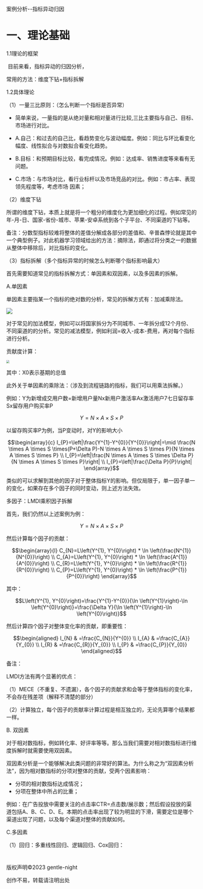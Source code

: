 案例分析--指标异动归因

# 一、理论基础

1.1理论的框架

​	目前来看，指标异动的归因分析，

常用的方法：维度下钻+指标拆解

1.2具体理论

（1）一量三比原则：（怎么判断一个指标是否异常）

- 简单来说，一量指的是从绝对量和相对量进行比较,三比主要指与自己、目标、市场进行对比。

-  A.自己：和过去的自己比，看趋势变化与波动幅度。例如：同比与环比看变化幅度、线性拟合与对数拟合看变化趋势。

- B.目标：和预期目标比较，看完成情况。例如：达成率、销售进度等来看有无问题。

-   C.市场：与市场对比，看行业标杆以及市场竞品的对比。例如：市占率、表现领先程度等，考虑市场 因素；

（2）维度下钻

​	所谓的维度下钻，本质上就是将一个粗分的维度化为更加细化的过程。例如常见的年-月-日、国家-省份-城市、苹果-安卓系统到各个子平台、不同渠道的下钻等。

备注：分数型指标较难将整体的差值分解成各部分的差值和、辛普森悖论就是其中一个典型例子。对此机器学习领域给出的方法：摘除法，即通过将分类之一的数据从整体中移除后，对比指标的变化。



（3）指标拆解（多个指标异常的时候怎么判断哪个指标影响最大）

 首先需要知道常见的指标拆解方式：单因素和双因素，以及多因素的拆解。

A.单因素

单因素主要指某一个指标的绝对数的分析，常见的拆解方式有：加减乘除法。

![](https://pic-stored.oss-cn-beijing.aliyuncs.com/image/%E5%8D%95%E5%9B%A0%E7%B4%A0.PNG)

 对于常见的加法模型，例如可以将国家拆分为不同城市、一年拆分成12个月份、不同渠道的的分析。常见的减法模型，例如利润=收入-成本-费用，再对每个指标进行分析。

贡献度计算：

<img src="https://pic-stored.oss-cn-beijing.aliyuncs.com/image/%E5%8D%95%E5%9B%A0%E7%B4%A0-%E8%B4%A1%E7%8C%AE%E5%BA%A6%E8%AE%A1%E7%AE%97.PNG" style="zoom: 50%;" />

其中：X0表示基期的总值



此外关于单因素的乘除法：（涉及到流程链路的指标，我们可以用乘法拆解。）

例如：Y为新增成交用户数=新增用户量Nx新用户激活率Ax激活用户7七日留存率Sx留存用户购买率P

$$ Y=N \times A \times S \times P$$

以留存购买率P为例，当P变动时，对Y的影响大小

$$\begin{array}{c}
I_{P}=\left|\frac{Y^{1}-Y^{0}}{Y^{0}}\right|=\mid \frac{N \times A \times S \times(P+\Delta P)-N \times A \times S \times P}{N \times A \times S \times P} \\
I_{P}=\left|\frac{N \times A \times S \times \Delta P}{N \times A \times S \times P}\right| \\
I_{P}=\left|\frac{\Delta P}{P}\right|
\end{array}$$

类似的可以求解到其他的因子对于整体指标Y的影响。但仅局限于，单一因子单一的变化，如果存在多个因子的同时变动，则上述方法失效。

多因子：LMDI乘积因子拆解

首先，我们仍然以上述案例为例：

$$ Y=N \times A \times S \times P$$

然后计算每个因子的贡献：



$$\begin{array}{l}
C_{N}=L\left(Y^{1}, Y^{0}\right) * \ln \left(\frac{N^{1}}{N^{0}}\right) \\
C_{A}=L\left(Y^{1}, Y^{0}\right) * \ln \left(\frac{A^{1}}{A^{0}}\right) \\
C_{R}=L\left(Y^{1}, Y^{0}\right) * \ln \left(\frac{R^{1}}{R^{0}}\right) \\
C_{P}=L\left(Y^{1}, Y^{0}\right) * \ln \left(\frac{P^{1}}{P^{0}}\right)
\end{array}$$

其中：

$$L\left(Y^{1}, Y^{0}\right)=\frac{Y^{1}-Y^{0}}{\ln \left(Y^{1}\right)-\ln \left(Y^{0}\right)}=\frac{\Delta Y}{\ln \left(Y^{1}\right)-\ln \left(Y^{0}\right)}$$

然后计算四个因子对整体变化率的贡献，即重要性：

$$\begin{aligned}
I_{N} & =\frac{C_{N}}{Y^{0}} \\
I_{A} & =\frac{C_{A}}{Y_{0}} \\
I_{R} & =\frac{C_{R}}{Y_{0}} \\
I_{P} & =\frac{C_{P}}{Y_{0}}
\end{aligned}$$

备注：

LMDI方法有两个显著的优点：

（1）MECE（不重复、不遗漏），各个因子的贡献求和会等于整体指标的变化率，不会存在残差项（解释不清楚的部分）

（2）计算独立，每个因子的贡献率计算过程是相互独立的，无论先算哪个结果都一样。



B.  双因素

对于相对数指标，例如转化率、好评率等等。那么当我们需要对相对数指标进行维度拆解时就需要使用双因素。

  双因素分析是一个能够解决此类问题的非常好的算法。为什么称之为“双因素分析法”，因为相对数指标的分项对整体的贡献，受两个因素影响：

- 分项的相对数指标达成情况；
- 分项在整体中所占的比重；

例如：在广告投放中需要关注的点击率CTR=点击数/展示数；然后假设投放的渠道包括A、B、C、D、E。本期的点击率出现了较为明显的下滑，需要定位是哪个渠道出现了问题，以及每个渠道对整体的贡献如何。





C.多因素 

（1）回归：多重线性回归、逻辑回归、Cox回归：

# 





版权声明©2023 gentle-night

创作不易，转载请注明出处 